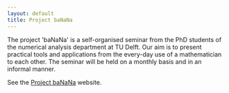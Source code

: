 ```yaml
---
layout: default
title: Project baNaNa
---
```


The project 'baNaNa' is a self-organised seminar from the PhD students of the numerical analysis department at TU Delft. Our aim is to present practical tools and applications from the every-day use of a mathematician to each other. The seminar will be held on a monthly basis and in an informal manner.

See the [Project baNaNa] website.

[Project baNaNa]: http://projectbanana.github.io
